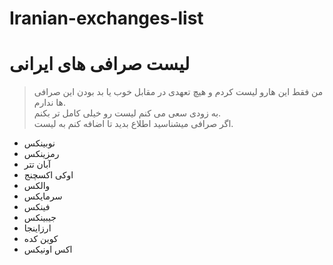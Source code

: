 # Iranian-exchanges-list
# لیست صرافی های ایرانی

> من فقط این هارو لیست کردم و هیچ تعهدی در مقابل خوب یا بد بودن این صرافی ها ندارم.<br/>
> به زودی سعی می کنم لیست رو خیلی کامل تر بکنم.<br/>
> اگر صرافی میشناسید اطلاع بدید تا اضافه کنم به لیست.<br/>

- نوبینکس
- رمزینکس
- آبان تتر
- اوکی اکسچنج
- والکس
- سرمایکس
- فینکس
- جیبینکس
- ارزاینجا
- کوین کده
- اکس اونیکس

